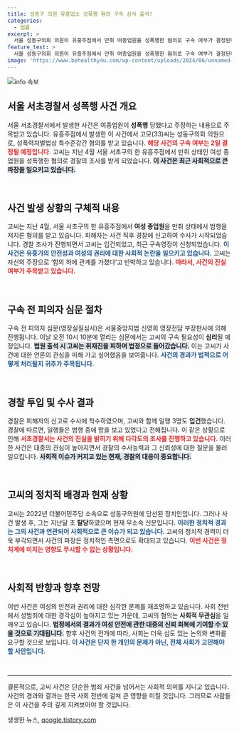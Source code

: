 ```yaml
---
title: 성동구 의원 유흥업소 성폭행 혐의 구속 심사 출석!
categories:
  - 법률
excerpt: >
  서울 성동구의회 의원이 유흥주점에서 만취 여종업원을 성폭행한 혐의로 구속 여부가 결정된다. 경찰의 입건과 구속영장 신청 후, 고씨는 합의하에 관계라 주장하며 논란에 휘말렸다. 과연 정의는 승리할 것인가?
feature_text: >
  서울 성동구의회 의원이 유흥주점에서 만취 여종업원을 성폭행한 혐의로 구속 여부가 결정된다. 경찰의 입건과 구속영장 신청 후, 고씨는 합의하에 관계라 주장하며 논란에 휘말렸다. 과연 정의는 승리할 것인가?
image: 'https://www.behealthy4u.com/wp-content/uploads/2024/06/unnamed-file.png'
---
```


<p><img src="https://www.behealthy4u.com/wp-content/uploads/2024/06/unnamed-file.png" alt="info 속보" /></p>

<h2 data-ke-size="size26">서울 서초경찰서 성폭행 사건 개요</h2>

<p data-ke-size="size16">서울 서초경찰서에서 발생한 사건은 여종업원이 <b>성폭행</b> 당했다고 주장하는 내용으로 주목받고 있습니다. 유흥주점에서 발생한 이 사건에서 고모(33)씨는 성동구의회 의원으로, 성폭력처벌법상 특수준강간 혐의를 받고 있습니다. <b><span style="color: #ee2323;">해당 사건의 구속 여부는 2일 결정될 예정입니다.</span></b> 고씨는 지난 4월 서울 서초구의 한 유흥주점에서 만취 상태인 여성 종업원을 성폭행한 혐의로 경찰의 조사를 받게 되었습니다. <b><span style="background-color: #21538527;">이 사건은 최근 사회적으로 큰 파장을 일으키고 있습니다.</span></b></p>

<p data-ke-size="size16">&nbsp;</p>

<h2 data-ke-size="size26">사건 발생 상황의 구체적 내용</h2>

<p data-ke-size="size16">고씨는 지난 4월, 서울 서초구의 한 유흥주점에서 <b>여성 종업원</b>을 만취 상태에서 범행을 저지른 혐의를 받고 있습니다. 피해자는 사건 직후 경찰에 신고하여 수사가 시작되었습니다. 경찰 조사가 진행되면서 고씨는 입건되었고, 최근 구속영장이 신청되었습니다. <b><span style="color: #1a5490;">이 사건은 유흥가의 안전성과 여성의 권리에 대한 사회적 논란을 일으키고 있습니다.</span></b> 고씨는 자신의 주장으로 ‘합의 하에 관계를 가졌다’고 반박하고 있습니다. <b><span style="color: #ee2323;">따라서, 사건의 진실 여부가 주목받고 있습니다.</span></b></p>

<p data-ke-size="size16">&nbsp;</p>

<h2 data-ke-size="size26">구속 전 피의자 심문 절차</h2>

<p data-ke-size="size16">구속 전 피의자 심문(영장실질심사)은 서울중앙지법 신영희 영장전담 부장판사에 의해 진행됩니다. 이날 오전 10시 10분에 열리는 심문에서는 고씨의 구속 필요성이 <b>심리</b>될 예정입니다. <b><span style="background-color: #21538527;">법원 출석 시 고씨는 취재진을 피하며 법정으로 들어갔습니다.</span></b> 이는 고씨가 사건에 대한 언론의 관심을 피해 가고 싶어했음을 보여줍니다. <b><span style="color: #1a5490;">사건의 경과가 법적으로 어떻게 처리될지 귀추가 주목됩니다.</span></b></p>

<p data-ke-size="size16">&nbsp;</p>

<h2 data-ke-size="size26">경찰 투입 및 수사 결과</h2>

<p data-ke-size="size16">경찰은 피해자의 신고로 수사에 착수하였으며, 고씨와 함께 일행 3명도 <b>입건</b>했습니다. 경찰에 따르면, 일행들은 범행 중에 망을 보고 있었다고 전해집니다. 이 같은 상황으로 인해 <b><span style="color: #ee2323;">서초경찰서는 사건의 진실을 밝히기 위해 다각도의 조사를 진행하고 있습니다.</span></b> 이러한 사건은 대중의 관심이 높아지면서 경찰의 수사능력과 그 신뢰성에 대한 질문을 불러일으킵니다. <b><span style="background-color: #21538527;">사회적 이슈가 커지고 있는 현재, 경찰의 대응이 중요합니다.</span></b></p>

<p data-ke-size="size16">&nbsp;</p>

<h2 data-ke-size="size26">고씨의 정치적 배경과 현재 상황</h2>

<p data-ke-size="size16">고씨는 2022년 더불어민주당 소속으로 성동구의원에 당선된 정치인입니다. 그러나 사건 발생 후, 그는 지난달 초 <b>탈당</b>하였으며 현재 무소속 신분입니다. <b><span style="color: #1a5490;">이러한 정치적 경과는 그의 사건과 연관되어 사회적으로 큰 이슈가 되고 있습니다.</span></b> 고씨의 정치적 경력이 더욱 부각되면서 사건의 파장은 정치적인 측면으로도 확대되고 있습니다. <b><span style="color: #ee2323;">이번 사건은 정치계에 미치는 영향도 무시할 수 없는 상황입니다.</span></b></p>

<p data-ke-size="size16">&nbsp;</p>

<h2 data-ke-size="size26">사회적 반향과 향후 전망</h2>

<p data-ke-size="size16">이번 사건은 여성의 안전과 권리에 대한 심각한 문제를 재조명하고 있습니다. 사회 전반에서 성범죄에 대한 경각심이 높아지고 있는 가운데, 고씨의 혐의는 <b>사회적 무관심</b>을 일깨우고 있습니다. <b><span style="background-color: #21538527;">법정에서의 결과가 여성 안전에 관한 대중의 신뢰 회복에 기여할 수 있을 것으로 기대됩니다.</span></b> 향후 사건의 전개에 따라, 사회는 더욱 심도 있는 논의와 변화를 요구할 것으로 보입니다. <b><span style="color: #1a5490;">이 사건은 단지 한 개인의 문제가 아닌, 전체 사회가 고민해야 할 사안입니다.</span></b></p>

<p data-ke-size="size16">&nbsp;</p>

<hr/>

<p data-ke-size="size16">결론적으로, 고씨 사건은 단순한 범죄 사건을 넘어서는 사회적 의미를 지니고 있습니다. 사건의 경과와 결과는 한국 사회 전반에 걸쳐 큰 영향을 미칠 것입니다. 그러므로 사람들은 이 사건을 주의 깊게 지켜보아야 할 것입니다.</p>
생생한 뉴스, <a href="https://qoogle.tistory.com" rel="dofollow">qoogle.tistory.com</a>


